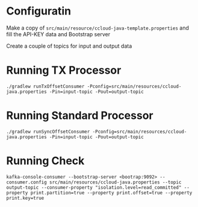 # Configuratin
Make a copy of `src/main/resource/ccloud-java-template.properties` and fill the API-KEY data and Bootstrap server

Create a couple of topics for input and output data

# Running TX Processor
```shell
./gradlew runTxOffsetConsumer -Pconfig=src/main/resources/ccloud-java.properties -Pin=input-topic -Pout=output-topic
```

# Running Standard Processor
```shell
./gradlew runSyncOffsetConsumer -Pconfig=src/main/resources/ccloud-java.properties -Pin=input-topic -Pout=output-topic
```

# Running Check
```shell
kafka-console-consumer --bootstrap-server <bootrap:9092> --consumer.config src/main/resources/ccloud-java.properties --topic output-topic --consumer-property "isolation.level=read_committed" --property print.partition=true --property print.offset=true --property print.key=true
```